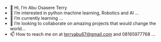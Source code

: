 - 👋 Hi, I’m Abu Osasere Terry
- 👀 I’m interested in python machine learning, Robotics and AI ...
- 🌱 I’m currently learning ...
- 💞️ I’m looking to collaborate on amazing projects that would change the world...
- 📫 How to reach me on at terryabu67@gmail.com and 08165977768 ...

